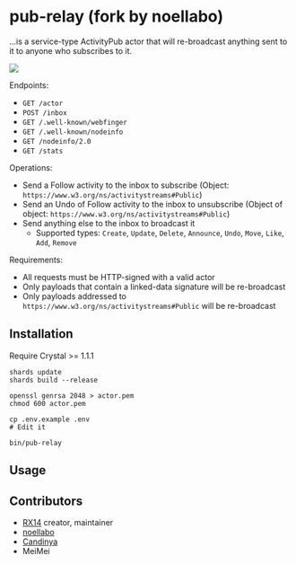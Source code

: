 pub-relay (fork by noellabo)
=========

...is a service-type ActivityPub actor that will re-broadcast anything sent to it to anyone who subscribes to it.

![](https://i.imgur.com/5q8db54.jpg)

Endpoints:

- `GET /actor`
- `POST /inbox`
- `GET /.well-known/webfinger`
- `GET /.well-known/nodeinfo`
- `GET /nodeinfo/2.0`
- `GET /stats`

Operations:

- Send a Follow activity to the inbox to subscribe
  (Object: `https://www.w3.org/ns/activitystreams#Public`)
- Send an Undo of Follow activity to the inbox to unsubscribe
  (Object of object: `https://www.w3.org/ns/activitystreams#Public`)
- Send anything else to the inbox to broadcast it
    - Supported types: `Create`, `Update`, `Delete`, `Announce`, `Undo`, `Move`, `Like`, `Add`, `Remove`

Requirements:

- All requests must be HTTP-signed with a valid actor
- Only payloads that contain a linked-data signature will be re-broadcast
- Only payloads addressed to `https://www.w3.org/ns/activitystreams#Public` will be re-broadcast

## Installation

Require Crystal >= 1.1.1

```
shards update
shards build --release

openssl genrsa 2048 > actor.pem
chmod 600 actor.pem

cp .env.example .env
# Edit it

bin/pub-relay
```

## Usage

## Contributors

- [RX14](https://source.joinmastodon.org/RX14) creator, maintainer
- [noellabo](https://github.com/noellabo)
- [Candinya](https://candinya.com)
- MeiMei
